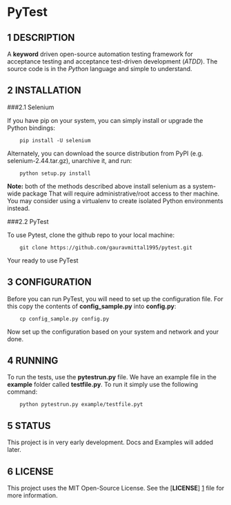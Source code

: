 PyTest
======



1 DESCRIPTION
-------------

A **keyword** driven open-source automation testing framework for acceptance testing and acceptance test-driven development (_ATDD_). The source code is in the _Python_ language and simple to understand.

2 INSTALLATION
--------------

###2.1 Selenium

If you have pip on your system, you can simply install or upgrade the Python bindings:

		pip install -U selenium


Alternately, you can download the source distribution from PyPI (e.g. selenium-2.44.tar.gz), unarchive it, and run:

		python setup.py install


__Note:__ both of the methods described above install selenium as a system-wide package That will require administrative/root access to ther machine. You may consider using a virtualenv to create isolated Python environments instead.

###2.2 PyTest

To use Pytest, clone the github repo to your local machine:

		git clone https://github.com/gauravmittal1995/pytest.git


Your ready to use PyTest

3 CONFIGURATION
---------------

Before you can run PyTest, you will need to set up the configuration file. For this copy the contents of __config_sample.py__ into __config.py__:

		cp config_sample.py config.py


Now set up the configuration based on your system and network and your done.

4 RUNNING
---------

To run the tests, use the __pytestrun.py__ file. We have an example file in the __example__ folder called __testfile.py__. To run it simply use the following command:

        python pytestrun.py example/testfile.pyt


5 STATUS
--------

This project is in very early development. Docs and Examples will added later.

6 LICENSE
---------

This project uses the MIT Open-Source License. See the [__LICENSE__] [1] file for more information.

[1]: https://github.com/gauravmittal1995/pytest/blob/master/LICENSE "LICENSE"  
